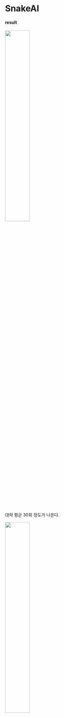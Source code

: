 # SnakeAI

#### result
<img width="40%" src="https://github.com/parkkyungjun/SnakeAI/blob/main/result/SnakeAI.gif?raw=true">

대략 평균 30회 정도가 나온다.


<img width="40%" src='https://github.com/parkkyungjun/SnakeAI/blob/main/result/Figure_1.png?raw=true'>
